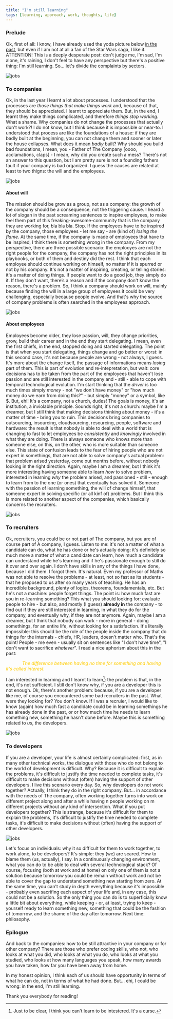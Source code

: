 ```yaml
---
title: "I'm still learning"
tags: [learning, approach, work, thoughts, life]
---
```


### Prelude
Ok, first of all: I know, I have already used the yoda picture below [in the past](https://made2591.github.io/posts/fundamentals), but even if I am not at all a fan of the Star Wars saga, I like it. ATTENTION! This is a deeply desperate post: don't judge me, I'm sad, I'm alone, it's raining, I don't feel to have any perspective but there's a positive thing: I'm still learning. So... let's divide the complaints by sectors.

![jobs](http://starwarsblog.starwars.com/wp-content/uploads/2017/05/yoda-advice-featured-1.jpg)

### To companies
Ok, in the last year I learnt a lot about processes. I understood that the processes are _those things that make things work_ and, because of that, they should be appreciated. I learnt to appreciate them. But, in the end, I learnt they make things complicated, and therefore _things stop working_. What a shame. Why companies do not change the processes that actually don't work?! I do not know, but I think because it is impossible or near-to. I understood that process are like the foundations of a house: if they are badly built at the beginning, you can not change them and sooner or later the house collapses. What does it mean _badly_ built? Why should you build bad foundations, I mean, you - Father of The Company [oooo, acclamations, claps] - I mean, why did you create such a mess? There's not an answer to this question, but I am pretty sure is not a founding fathers fault if your company is bad organized. I guess the causes are related at least to two thigns: the will and the employees.

![jobs](https://image.ibb.co/d9KkCx/how_to_incorporate_a_private_company_in_singapore.jpg)

#### About will
The mission should be grow as a group, not as a company: the growth of the company should be a consequence, not the triggering cause. I heard a lot of slogan in the past screaming sentences to inspire employees, to make feel them part of this freaking-awesome-community that is the company they are working for, bla bla bla. Stop. If the employees have to be inspired by the company, those employees - let me say - are (kind of) _losing the flame_. At the same time, if the company is made of employees that have to be inspired, I think there is something wrong in the company. From my perspective, there are three possible scenario: the emplooyes are not the right people for the company, the company has not the right principles in its playbooks, or both of them and destiny did the rest. I think that each employee should continue working on himself, no matter if it is spurred or not by his company. It's not a matter of inspiring, creating, or telling stories: it's a matter of doing things. If people want to do a good job, they simply do it. If they don’t want, there’s a reason and if the company don't know the reason, there's a problem. So, I think a company should work on will, mainly because finding the will in a large group of employees it could be very challenging, especially because people evolve. And that's why the source of company problems is often searched in the employees approach.

![jobs](http://www.serialminds.com/wp-content/uploads/2016/10/Stranger-Things-Will-2.jpg)

#### About employees
Employees become older, they lose passion, will, they change priorities, grow, build their career and in the end they start delegating. I mean, even the first chiefs, in the end, stopped doing and started delegating. The point is that when you start delegating, things change and go better or worst: in this second case, it's not because people are wrong - not always, I guess. It's more about the change itself, the passage of informations means _losing_ part of them. This is part of evolution and re-intepretation, but wait: core decisions has to be taken from the part of the employees that haven't lose passion and are still interested in the company and - still - able to cope with temporal technological evolution. I'm start thinking that the _driver_ is too much times simply _money_ - not "we don't have money" or "how much money do we earn from doing this?" - but simply "money" or a symbol, like $. But, ehi! It's a company, not a church, dudes! The goals is money, it's an institution, a inviolable principle. Sounds right, it's not a church: maybe I'm a dreamer, but I still think that making decisions thinking about money - it's a matter of time - bring you to ruin. This decisions bring companies to outsourcing, insourcing, cloudsourcing, resourcing, people, software and hardware: the result is that nobody is able to deal with a world that is changing to fast to let employees be _consistently_ and _knowingly_ involved in what they are doing. There is always someone who knows more than someone else, on this, on the other, who is more suitable than someone else. This state of confusion leads to the fear of hiring people who are not expert in somethings, that are not able to solve company's actual problem: that problem arised yesterday, come out months before, without nobody looking in the right direction. Again, maybe I am a dreamer, but I think it's more interesting having someone able to learn _how_ to solve problem, interested in learning _why_ the problem arised, and passioned - still - enough to learn from to the one (or ones) that eventually has solved it. Someone with the passion of learning something, the will of change himself, that someone expert in solving specific (or all kinf of) problems. But I think this is more related to another aspect of the companies, which basically concerns the recruiters.

![jobs](https://i.pinimg.com/originals/8f/9d/70/8f9d70ff98add4dd0d38074e39099799.jpg)

### To recruiters
Ok, recruiters, you could be or not part of The company, but you are of course part of A company, I guess. Listen to me: it's not a matter of what a candidate can do, what he has done or he's actually doing: it's definitely so much more a matter of what a candidate can learn, how much a candidate can understand while he's learning and if he's passionate enough to still do it over and over again. I don't have skills in any of the things I have done, because I did them. I forgot them. It's natural. Even my professor of Maths was not able to resolve the problems - at least, not so fast as its students - that he proposed to us after so many years of teaching. He has an incredible background, plenty of logics, theorems, foundamentals, etc. But he's not a machine: people forget things. The point is: how much fast are you in re-learning something? This what you should looking for: evaluate people to hire - but also, and mostly (I guess) __already in__ the company - to find out if they are still interested in learning, in what they do for the company, and eventually why, if they are not anymore. Again, maybe I am a dreamer, but I think that nobody can work - more in general - doing somethings, for an entire life, without looking for a satisfaction. It's literally impossible: this should be the role of the people inside the company that do things for the internals - chiefs, HR, leaders, doesn't matter who. That's the point! People - me even - usually sit on sentences like "I don't have time", "I don't want to sacrifice _whatever_". I read a nice aphorism about this in the past:

<span style="color:#ffcc00; font-size: bold; margin-left: 10%;">_The difference between having no time for something and having it's called interest._</span>

I am interested in learning and I learnt to learn[^note]: the problem is that, in the end, it's not sufficient. I still don't know why, if you are a developer this is not enough. Ok, there's another problem: because, if you are a developer like me, of course you encountered some bad recruiters in the past. What were they looking for? You don't know. If I was a recruier, I would like to know (again) how much fast a candidate could be in learning somethings he has already done in the past, or or how much time he needs to learn something new, something he hasn't done before. Maybe this is something related to _us_, the developers.

![jobs](http://hr.sparkhire.com/wp-content/uploads/2015/11/Spark-Hire-Analytical-Skills-Recruiters-870x400.jpg)

### To developers
If you are a developer, your life is almost certainly complicated: first, as in many other technical works, the dialogue with those who do not belong to the world of development is difficult. Why? Because it is difficult to explain the problems, it's difficult to justify the time needed to complete tasks, it's difficult to make decisions without (often) having the support of other developers. I live this scenario every day. So, why developers do not work together? Actually, I think they do in the right company. But... in accordance with the needs of The company, often working together turns into work on different project along and after a while having n people working on m different projects without any kind of intersection. What if you put developers together? This is strange, because it's difficult for them to explain the problems, it's difficult to justify the time needed to complete tasks, it's difficult to make decisions without (often) having the support of other developers.

![jobs](http://www.nu.or.id/o-client/nu_or_id/pictures/post/big/1466889900576ef6acb2202.jpg)

Let's focus on individuals: why it so difficult for them to work together, to work alone, to be developers? It's simple: they (we) are scared. How to blame them (us, actually), I say. In a continuously changing environment, what you can do to be able to deal with several technological stack? Of course, focusing (both at work and at home) on only one of them is not a solution because tomorrow you could be remain without work and not be able to cover the gap to understand something new starting from zero. At the same time, you can't study in depth everything because it's impossible - probably even sacrifing each aspect of your life and, in any case, this could not be a solution. So the only thing you can do is to superficially know a little bit about everything, while keeping - or, at least, trying to keep - yourself ready to learn something new, something that could be the fashion of tomorrow, and the shame of the day after tomorrow. Next time: philosophy.

### Epilogue
And back to the companies: how to be still attractive in your company or for other company? There are those who prefer coding skills, who not, who looks at what you did, who looks at what you do, who looks at what you studied, who looks at how many languages you speak, how many awards you have taken, how far you have been away from home. 

In my honest opinion, I think each of us should have opportunity in terms of what he can do, not in terms of what he had done. But... ehi, I could be wrong: in the end, I'm still learning.

Thank you everybody for reading!

[^note]: Just to be clear, I think you can't learn to be intestered. It's a curse.